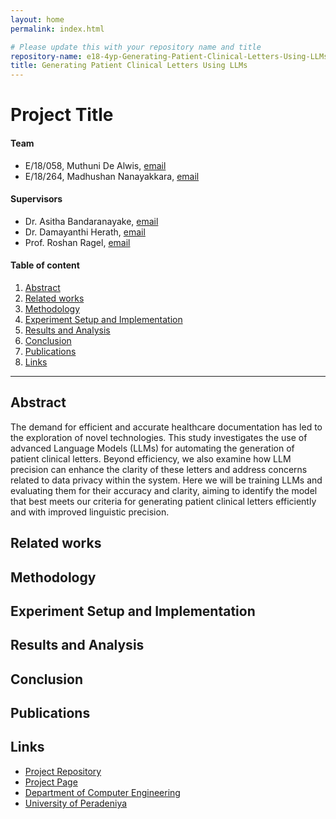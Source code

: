 ```yaml
---
layout: home
permalink: index.html

# Please update this with your repository name and title
repository-name: e18-4yp-Generating-Patient-Clinical-Letters-Using-LLMs
title: Generating Patient Clinical Letters Using LLMs
---
```


[comment]: # "This is the standard layout for the project, but you can clean this and use your own template"

# Project Title

#### Team

- E/18/058, Muthuni De Alwis, [email](e18058@eng.pdn.ac.lk)
- E/18/264, Madhushan Nanayakkara, [email](e18264@eng.pdn.ac.lk)

#### Supervisors

- Dr. Asitha Bandaranayake, [email](asithab@eng.pdn.ac.lk)
- Dr. Damayanthi Herath, [email](damayanthiherath@eng.pdn.ac.lk)
- Prof. Roshan Ragel, [email](roshanr@eng.pdn.ac.lk)

#### Table of content

1. [Abstract](#abstract)
2. [Related works](#related-works)
3. [Methodology](#methodology)
4. [Experiment Setup and Implementation](#experiment-setup-and-implementation)
5. [Results and Analysis](#results-and-analysis)
6. [Conclusion](#conclusion)
7. [Publications](#publications)
8. [Links](#links)

---

<!-- 
DELETE THIS SAMPLE before publishing to GitHub Pages !!!
This is a sample image, to show how to add images to your page. To learn more options, please refer [this](https://projects.ce.pdn.ac.lk/docs/faq/how-to-add-an-image/)
![Sample Image](./images/sample.png) 
-->


## Abstract

   The demand for efficient and accurate healthcare documentation has led to the exploration of novel technologies. This study investigates the use of advanced Language Models (LLMs) for automating the generation of patient clinical letters. Beyond efficiency, we also examine how LLM precision can enhance the clarity of these letters and address concerns related to data privacy within the system. Here we will be training LLMs and evaluating them for their accuracy and clarity, aiming to identify the model that best meets our criteria for generating patient clinical letters efficiently and with improved linguistic precision.

## Related works

## Methodology

## Experiment Setup and Implementation

## Results and Analysis

## Conclusion

## Publications
[//]: # "Note: Uncomment each once you uploaded the files to the repository"

<!-- 1. [Semester 7 report](./) -->
<!-- 2. [Semester 7 slides](./) -->
<!-- 3. [Semester 8 report](./) -->
<!-- 4. [Semester 8 slides](./) -->
<!-- 5. Author 1, Author 2 and Author 3 "Research paper title" (2021). [PDF](./). -->


## Links

[//]: # ( NOTE: EDIT THIS LINKS WITH YOUR REPO DETAILS )

- [Project Repository](https://github.com/cepdnaclk/e18-4yp-Generating-Patient-Clinical-Letters-Using-LLMs)
- [Project Page](https://cepdnaclk.github.io/e18-4yp-Generating-Patient-Clinical-Letters-Using-LLMs)
- [Department of Computer Engineering](http://www.ce.pdn.ac.lk/)
- [University of Peradeniya](https://eng.pdn.ac.lk/)

[//]: # "Please refer this to learn more about Markdown syntax"
[//]: # "https://github.com/adam-p/markdown-here/wiki/Markdown-Cheatsheet"
